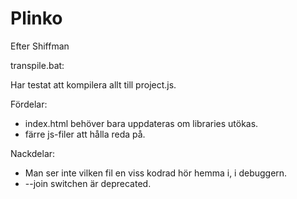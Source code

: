 # Plinko

Efter Shiffman

transpile.bat:

Har testat att kompilera allt till project.js.

Fördelar:

- index.html behöver bara uppdateras om libraries utökas.
- färre js-filer att hålla reda på.

Nackdelar:

- Man ser inte vilken fil en viss kodrad hör hemma i, i debuggern.
- --join switchen är deprecated.